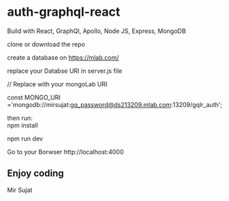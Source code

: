 # auth-graphql-react
Build with React, GraphQl, Apollo, Node JS, Express, MongoDB

clone or download the repo

create a database on https://mlab.com/

replace your Databse URI in server.js file

// Replace with your mongoLab URI

const MONGO_URI ='mongodb://mirsujat:gq_password@ds213209.mlab.com:13209/gqlr_auth';

then run:  
npm install

npm run dev

Go to your Borwser http://localhost:4000

## Enjoy coding 

Mir Sujat

  
 
